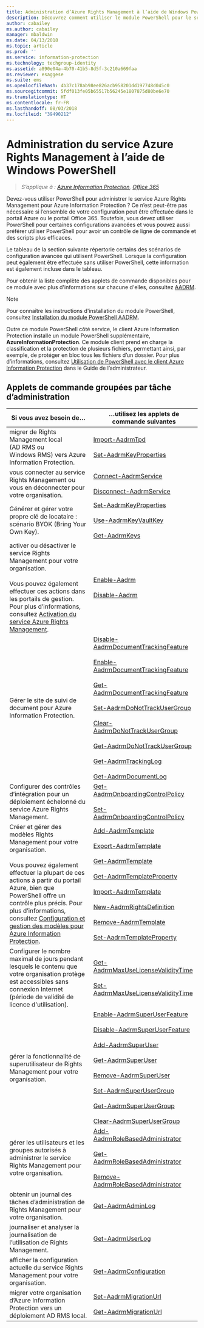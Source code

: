 ```yaml
---
title: Administration d’Azure Rights Management à l’aide de Windows PowerShell - AIP
description: Découvrez comment utiliser le module PowerShell pour le service Azure Rights Management (AADRM) pour Azure Information Protection afin d’administrer ce service dans votre organisation.
author: cabailey
ms.author: cabailey
manager: mbaldwin
ms.date: 04/13/2018
ms.topic: article
ms.prod: ''
ms.service: information-protection
ms.technology: techgroup-identity
ms.assetid: a890e04a-4b70-41b5-8d5f-3c210a669faa
ms.reviewer: esaggese
ms.suite: ems
ms.openlocfilehash: 4b37c178ab98ee826acb958201dd197748d045c0
ms.sourcegitcommit: 5fdf013fe05b65517b56245e1807875d80be6e70
ms.translationtype: HT
ms.contentlocale: fr-FR
ms.lasthandoff: 08/03/2018
ms.locfileid: "39490212"
---
```

# <a name="administering-the-azure-rights-management-service-by-using-windows-powershell"></a>Administration du service Azure Rights Management à l’aide de Windows PowerShell

>*S’applique à : [Azure Information Protection](https://azure.microsoft.com/pricing/details/information-protection), [Office 365](http://download.microsoft.com/download/E/C/F/ECF42E71-4EC0-48FF-AA00-577AC14D5B5C/Azure_Information_Protection_licensing_datasheet_EN-US.pdf)*

Devez-vous utiliser PowerShell pour administrer le service Azure Rights Management pour Azure Information Protection ? Ce n’est peut-être pas nécessaire si l’ensemble de votre configuration peut être effectuée dans le portail Azure ou le portail Office 365. Toutefois, vous devez utiliser PowerShell pour certaines configurations avancées et vous pouvez aussi préférer utiliser PowerShell pour avoir un contrôle de ligne de commande et des scripts plus efficaces.

Le tableau de la section suivante répertorie certains des scénarios de configuration avancée qui utilisent PowerShell. Lorsque la configuration peut également être effectuée sans utiliser PowerShell, cette information est également incluse dans le tableau.

Pour obtenir la liste complète des applets de commande disponibles pour ce module avec plus d'informations sur chacune d'elles, consultez [AADRM](/powershell/module/aadrm/?view=azureipps#aadrm).

> [!NOTE]
> Pour connaître les instructions d'installation du module PowerShell, consultez [Installation du module PowerShell AADRM](install-powershell.md).

Outre ce module PowerShell côté service, le client Azure Information Protection installe un module PowerShell supplémentaire, **AzureInformationProtection**. Ce module client prend en charge la classification et la protection de plusieurs fichiers, permettant ainsi, par exemple, de protéger en bloc tous les fichiers d’un dossier. Pour plus d’informations, consultez [Utilisation de PowerShell avec le client Azure Information Protection](./rms-client/client-admin-guide-powershell.md) dans le Guide de l’administrateur.

## <a name="cmdlets-grouped-by-administration-task"></a>Applets de commande groupées par tâche d’administration

|Si vous avez besoin de…|…utilisez les applets de commande suivantes|
|-------------------|------------------------------|
|migrer de Rights Management local (AD RMS ou Windows RMS) vers Azure Information Protection.|[Import-AadrmTpd](/powershell/aadrm/vlatest/import-aadrmtpd)<br /><br />[Set-AadrmKeyProperties](/powershell/module/aadrm/set-aadrmkeyproperties)|
|vous connecter au service Rights Management ou vous en déconnecter pour votre organisation.|[Connect-AadrmService](/powershell/aadrm/vlatest/connect-aadrmservice)<br /><br />[Disconnect-AadrmService](/powershell/aadrm/vlatest/disconnect-aadrmservice)|
|Générer et gérer votre propre clé de locataire : scénario BYOK (Bring Your Own Key).|[Set-AadrmKeyProperties](/powershell/module/aadrm/set-aadrmkeyproperties)<br /><br />[Use-AadrmKeyVaultKey](/powershell/aadrm/vlatest/use-aadrmkeyvaultkey)<br /><br />[Get-AadrmKeys](/powershell/aadrm/vlatest/get-aadrmkeys)|
|activer ou désactiver le service Rights Management pour votre organisation.<br /><br />Vous pouvez également effectuer ces actions dans les portails de gestion. Pour plus d’informations, consultez [Activation du service Azure Rights Management](activate-service.md).|[Enable-Aadrm](/powershell/aadrm/vlatest/enable-aadrm)<br /><br />[Disable-Aadrm](/powershell/aadrm/vlatest/disable-aadrm)|
|Gérer le site de suivi de document pour Azure Information Protection.|[Disable-AadrmDocumentTrackingFeature](/powershell/aadrm/vlatest/disable-aadrmdocumenttrackingfeature)<br /><br />[Enable-AadrmDocumentTrackingFeature](/powershell/aadrm/vlatest/enable-aadrmdocumenttrackingfeature)<br /><br />[Get-AadrmDocumentTrackingFeature](/powershell/aadrm/vlatest/get-aadrmdocumenttrackingfeature)<br /><br />[Set-AadrmDoNotTrackUserGroup](/powershell/module/aadrm/set-aadrmdonottrackusergroup)<br /><br />[Clear-AadrmDoNotTrackUserGroup](/powershell/module/aadrm/Clear-AadrmDoNotTrackUserGroup)<br /><br />[Get-AadrmDoNotTrackUserGroup](/powershell/module/aadrm/get-AadrmDoNotTrackUserGroup)<br /><br />[Get-AadrmTrackingLog](/powershell/module/aadrm/Get-AadrmTrackingLog)<br /><br />[Get-AadrmDocumentLog](/powershell/module/aadrm/Get-AadrmDocumentLog)|
|Configurer des contrôles d’intégration pour un déploiement échelonné du service Azure Rights Management.|[Get-AadrmOnboardingControlPolicy](/powershell/aadrm/vlatest/get-aadrmonboardingcontrolpolicy)<br /><br />[Set-AadrmOnboardingControlPolicy](/powershell/aadrm/vlatest/set-aadrmonboardingcontrolpolicy)|
|Créer et gérer des modèles Rights Management pour votre organisation.<br /><br />Vous pouvez également effectuer la plupart de ces actions à partir du portail Azure, bien que PowerShell offre un contrôle plus précis. Pour plus d’informations, consultez [Configuration et gestion des modèles pour Azure Information Protection](configure-policy-templates.md).|[Add-AadrmTemplate](/powershell/aadrm/vlatest/add-aadrmtemplate)<br /><br />[Export-AadrmTemplate](/powershell/aadrm/vlatest/export-aadrmtemplate)<br /><br />[Get-AadrmTemplate](/powershell/aadrm/vlatest/get-aadrmtemplate)<br /><br />[Get-AadrmTemplateProperty](/powershell/aadrm/vlatest/get-aadrmtemplateproperty)<br /><br />[Import-AadrmTemplate](/powershell/aadrm/vlatest/import-aadrmtemplate)<br /><br />[New-AadrmRightsDefinition](/powershell/aadrm/vlatest/new-aadrmrightsdefinition)<br /><br />[Remove-AadrmTemplate](/powershell/aadrm/vlatest/remove-aadrmtemplate)<br /><br />[Set-AadrmTemplateProperty](/powershell/aadrm/vlatest/set-aadrmtemplateproperty)|
|Configurer le nombre maximal de jours pendant lesquels le contenu que votre organisation protège est accessibles sans connexion Internet (période de validité de licence d'utilisation).|[Get-AadrmMaxUseLicenseValidityTime](/powershell/aadrm/vlatest/get-aadrmmaxuselicensevaliditytime)<br /><br />[Set-AadrmMaxUseLicenseValidityTime](/powershell/aadrm/vlatest/set-aadrmmaxuselicensevaliditytime)|
|gérer la fonctionnalité de superutilisateur de Rights Management pour votre organisation.|[Enable-AadrmSuperUserFeature](/powershell/aadrm/vlatest/enable-aadrmsuperuserfeature)<br /><br />[Disable-AadrmSuperUserFeature](/powershell/aadrm/vlatest/disable-aadrmsuperuserfeature)<br /><br />[Add-AadrmSuperUser](/powershell/aadrm/vlatest/add-aadrmsuperuser)<br /><br />[Get-AadrmSuperUser](/powershell/aadrm/vlatest/get-aadrmsuperuser)<br /><br />[Remove-AadrmSuperUser](/powershell/aadrm/vlatest/remove-aadrmsuperuser)<br /><br />[Set-AadrmSuperUserGroup](/powershell/aadrm/vlatest/set-aadrmsuperusergroup)<br /><br />[Get-AadrmSuperUserGroup](/powershell/aadrm/vlatest/get-aadrmsuperusergroup)<br /><br />[Clear-AadrmSuperUserGroup](/powershell/aadrm/vlatest/clear-aadrmsuperusergroup)|
|gérer les utilisateurs et les groupes autorisés à administrer le service Rights Management pour votre organisation.|[Add-AadrmRoleBasedAdministrator](/powershell/aadrm/vlatest/add-aadrmrolebasedadministrator)<br /><br />[Get-AadrmRoleBasedAdministrator](/powershell/aadrm/vlatest/get-aadrmrolebasedadministrator)<br /><br />[Remove-AadrmRoleBasedAdministrator](/powershell/aadrm/vlatest/remove-aadrmrolebasedadministrator)|
|obtenir un journal des tâches d’administration de Rights Management pour votre organisation.|[Get-AadrmAdminLog](https://msdn.microsoft.com/library/azure/dn629430.aspx)|
|journaliser et analyser la journalisation de l’utilisation de Rights Management.|[Get-AadrmUserLog](/powershell/aadrm/vlatest/get-aadrmuserlog)|
|afficher la configuration actuelle du service Rights Management pour votre organisation.|[Get-AadrmConfiguration](/powershell/aadrm/vlatest/get-aadrmconfiguration)|
|migrer votre organisation d’Azure Information Protection vers un déploiement AD RMS local.|[Set-AadrmMigrationUrl](/powershell/aadrm/vlatest/set-aadrmmigrationurl)<br /><br />[Get-AadrmMigrationUrl](/powershell/aadrm/vlatest/get-aadrmmigrationurl)|


